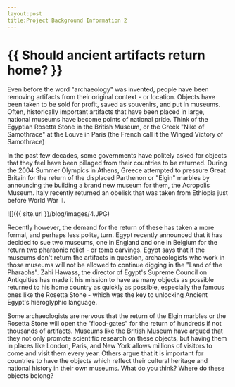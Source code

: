 ```yaml
---
layout:post
title:Project Background Information 2
---
```

{{ Should ancient artifacts return home? }}
================

<p class="meta">
Even before the word "archaeology" was invented, people have been removing artifacts from their original context - or location. Objects have been taken to be sold for profit, saved as souvenirs, and put in museums. Often, historically important artifacts that have been placed in large, national museums have become points of national pride. Think of the Egyptian Rosetta Stone in the British Museum, or the Greek "Nike of Samothrace" at the Louve in Paris (the French call it the Winged Victory of Samothrace)

In the past few decades, some governments have politely asked for objects that they feel have been pillaged from their countries to be returned. During the 2004 Summer Olympics in Athens, Greece attempted to pressure Great Britain for the return of the displaced Parthenon or "Elgin" marbles by announcing the building a brand new museum for them, the Acropolis Museum. Italy recently returned an obelisk that was taken from Ethiopia just before World War II.

![]({{ site.url }}/blog/images/4.JPG)

Recently however, the demand for the return of these has taken a more formal, and perhaps less polite, turn. Egypt recently announced that it has decided to sue two museums, one in England and one in Belgium for the return two pharaonic relief - or tomb carvings. Egypt says that if the museums don't return the artifacts in question, archaeologists who work in those museums will not be allowed to continue digging in the "Land of the Pharaohs". Zahi Hawass, the director of Egypt's Supreme Council on Antiquities has made it his mission to have as many objects as possible returned to his home country as quickly as possible, especially the famous ones like the Rosetta Stone - which was the key to unlocking Ancient Egypt's hieroglyphic language.

Some archaeologists are nervous that the return of the Elgin marbles or the Rosetta Stone will open the "flood-gates" for the return of hundreds if not thousands of artifacts. Museums like the British Museum have argued that they not only promote scientific research on these objects, but having them in places like London, Paris, and New York allows millions of visitors to come and visit them every year. Others argue that it is important for countries to have the objects which reflect their cultural heritage and national history in their own museums.
What do you think? Where do these objects belong?